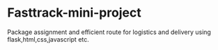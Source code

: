 # Fasttrack-mini-project
Package assignment and efficient route for logistics and delivery using flask,html,css,javascript etc.